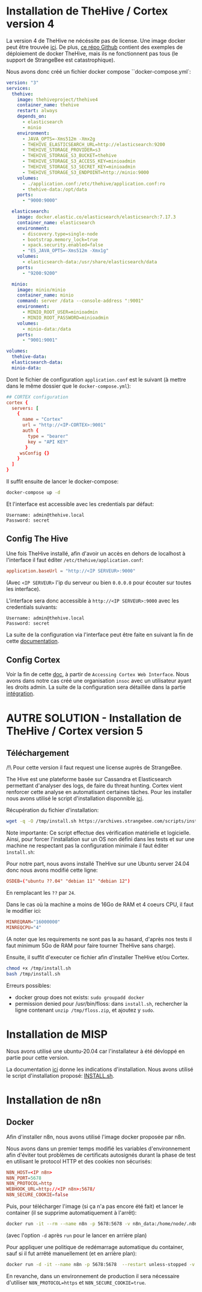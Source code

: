 # Installation de TheHive / Cortex version 4

La version 4 de TheHive ne nécéssite pas de license. Une image docker peut être trouvée [ici](https://hub.docker.com/layers/thehiveproject/thehive4/4.1.14-1/images/sha256-77bb4cca416ae4a270fe8a8cca82aaa04d0ed375baca22fc2804e315f16ad9bf?context=explore). De plus, [ce répo Github](https://github.com/TheHive-Project/TheHive) contient des exemples de déploiement de docker TheHive, mais ils ne fonctionnent pas tous (le support de StrangeBee est catastrophique).

Nous avons donc créé un fichier docker compose ``docker-compose.yml`:
```yaml 
version: "3"
services:
  thehive:
    image: thehiveproject/thehive4
    container_name: thehive
    restart: always
    depends_on:
      - elasticsearch
      - minio
    environment:
      - JAVA_OPTS=-Xms512m -Xmx2g
      - THEHIVE_ELASTICSEARCH_URL=http://elasticsearch:9200
      - THEHIVE_STORAGE_PROVIDER=s3
      - THEHIVE_STORAGE_S3_BUCKET=thehive
      - THEHIVE_STORAGE_S3_ACCESS_KEY=minioadmin
      - THEHIVE_STORAGE_S3_SECRET_KEY=minioadmin
      - THEHIVE_STORAGE_S3_ENDPOINT=http://minio:9000
    volumes:
      - ./application.conf:/etc/thehive/application.conf:ro
      - thehive-data:/opt/data
    ports:
      - "9000:9000"

  elasticsearch:
    image: docker.elastic.co/elasticsearch/elasticsearch:7.17.3
    container_name: elasticsearch
    environment:
      - discovery.type=single-node
      - bootstrap.memory_lock=true
      - xpack.security.enabled=false
      - "ES_JAVA_OPTS=-Xms512m -Xmx1g"
    volumes:
      - elasticsearch-data:/usr/share/elasticsearch/data
    ports:
      - "9200:9200"

  minio:
    image: minio/minio
    container_name: minio
    command: server /data --console-address ":9001"
    environment:
      - MINIO_ROOT_USER=minioadmin
      - MINIO_ROOT_PASSWORD=minioadmin
    volumes:
      - minio-data:/data
    ports:
      - "9001:9001"

volumes:
  thehive-data:
  elasticsearch-data:
  minio-data:
```

Dont le fichier de configuration `application.conf` est le suivant (à mettre dans le même dossier que le `docker-compose.yml`):
```conf
## CORTEX configuration
cortex {
  servers: [
    {
      name = "Cortex"
      url = "http://<IP-CORTEX>:9001"
      auth {
        type = "bearer"
        key = "API KEY"
       }
     wsConfig {}
    }
  ]
}
```

Il suffit ensuite de lancer le docker-compose:
```bash
docker-compose up -d
```

Et l'interface est accessible avec les credentials par défaut:
```
Username: admin@thehive.local
Password: secret
```

## Config The Hive
Une fois TheHive installé, afin d'avoir un accès en dehors de localhost à l'interface il faut éditer `/etc/thehive/application.conf`:
```conf
application.baseUrl = "http://<IP SERVEUR>:9000"
```
(Avec `<IP SERVEUR>` l'ip du serveur ou bien `0.0.0.0` pour écouter sur toutes les interface).

L'interface sera donc accessible à `http://<IP SERVEUR>:9000` avec les credentials suivants:
```
Username: admin@thehive.local
Password: secret
```

La suite de la configuration via l'interface peut être faite en suivant la fin de cette [documentation](https://kifarunix.com/install-thehive-on-ubuntu/).

## Config Cortex
Voir la fin de cette [doc](https://kifarunix.com/install-cortex-on-ubuntu/), à partir de `Accessing Cortex Web Interface`. Nous avons dans notre cas créé une organisation `insoc` avec un utilisateur ayant les droits admin. La suite de la configuration sera détaillée dans la partie [intégration](2-integration.md).



# AUTRE SOLUTION - Installation de TheHive / Cortex version 5

## Téléchargement
/!\ Pour cette version il faut request une license auprès de StrangeBee.

The Hive est une plateforme basée sur Cassandra et Elasticsearch permettant d'analyser des logs, de faire du threat hunting. Cortex vient renforcer cette analyse en automatisant certaines tâches. Pour les installer nous avons utilisé le script d'installation disponnible [ici](https://archives.strangebee.com/scripts/install.sh).

Récupération du fichier d'installation:
```bash
wget -q -O /tmp/install.sh https://archives.strangebee.com/scripts/install.sh
```

Note importante:
Ce script effectue des vérification matérielle et logicielle. Ainsi, pour forcer l'installation sur un OS non défini dans les tests et sur une machine ne respectant pas la configuration minimale il faut éditer `ìnstall.sh`:

Pour notre part, nous avons installé TheHive sur une Ubuntu server 24.04 donc nous avons modifié cette ligne:
```conf
OSDEB=("ubuntu ??.04" "debian 11" "debian 12")
```
En remplacant les `??` par `24`.

Dans le cas où la machine a moins de 16Go de RAM et 4 coeurs CPU, il faut le modifier ici:
```conf
MINREQRAM="16000000"
MINREQCPU="4"
```

(A noter que les requirements ne sont pas la au hasard, d'après nos tests il faut minimum 5Go de RAM pour faire tourner TheHive sans charge).

Ensuite, il suffit d'executer ce fichier afin d'installer TheHive et/ou Cortex.
```bash
chmod +x /tmp/install.sh
bash /tmp/install.sh
```

Erreurs possibles:
- docker group does not exists: `sudo groupadd docker`
- permission denied pour /usr/bin/floss: dans `install.sh`, rechercher la ligne contenant `unzip /tmp/floss.zip`, et ajoutez y `sudo`.


# Installation de MISP

Nous avons utilisé une ubuntu-20.04 car l'installateur à été dévloppé en partie pour cette version. 

La documentation [ici](https://kifarunix.com/install-misp-on-ubuntu/) donne les indications d'installation. Nous avons utilisé le script d'installation proposé: [INSTALL.sh](https://github.com/MISP/MISP/blob/2.4/INSTALL/INSTALL.sh).


# Installation de n8n

## Docker
Afin d'installer n8n, nous avons utilisé l'image docker proposée par n8n.

Nous avons dans un premier temps modifié les variables d'environnement afin d'éviter tout problèmes de certificats autosignés durant la phase de test en utilisant le protocol HTTP et des cookies non sécurisés:
```conf
N8N_HOST=<IP n8n>
N8N_PORT=5678
N8N_PROTOCOL=http
WEBHOOK_URL=http://<IP n8n>:5678/
N8N_SECURE_COOKIE=false
```

Puis, pour télécharger l'image (si ça n'a pas encore été fait) et lancer le container (il se supprime automatiquement à l'arrêt):
```bash
docker run -it --rm --name n8n -p 5678:5678 -v n8n_data:/home/node/.n8n --env-file docker-env docker.n8n.io/n8nio/n8n
```

(avec l'option `-d` après `run` pour le lancer en arrière plan)

Pour appliquer une politique de redémarrage automatique du container, sauf si il fut arrêté manuellement (et en arrière plan):
```bash
docker run -d -it --name n8n -p 5678:5678  --restart unless-stopped -v n8n_data:/home/node/.n8n --env-file docker-env docker.n8n.io/n8nio/n8n
``` 

En revanche, dans un environnement de production il sera nécessaire d'utiliser `N8N_PROTOCOL=https` et `N8N_SECURE_COOKIE=true`.
